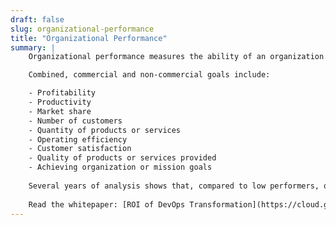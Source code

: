 ```yaml
---
draft: false
slug: organizational-performance
title: "Organizational Performance"
summary: |
    Organizational performance measures the ability of an organization to achieve commercial and non-commercial goals. Academic research has validated this measure and found it to be highly correlated to measures of return on investment (ROI), and it is robust to economic cycles.

    Combined, commercial and non-commercial goals include:

    - Profitability
    - Productivity
    - Market share
    - Number of customers
    - Quantity of products or services
    - Operating efficiency
    - Customer satisfaction
    - Quality of products or services provided
    - Achieving organization or mission goals
    
    Several years of analysis shows that, compared to low performers, organizations with the highest level of software delivery performance are twice as likely to exceed their goals. Employee well-being also contributes to organizational performance.
    
    Read the whitepaper: [ROI of DevOps Transformation](https://cloud.google.com/resources/roi-of-devops-transformation-whitepaper)
---
```

